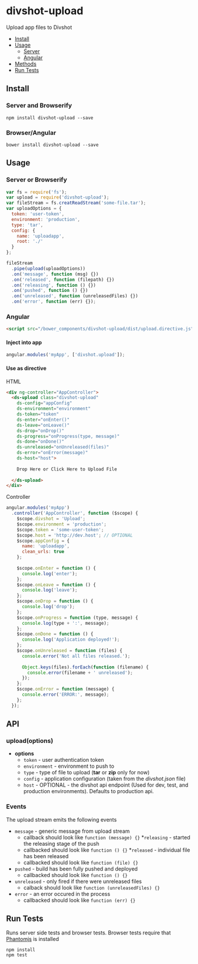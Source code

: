 # divshot-upload

Upload app files to Divshot

* [Install](#install)
* [Usage](#usage)
  * [Server](#server-or-browserify)
  * [Angular](#angular)
* [Methods](#api)
* [Run Tests](#run-tests)

## Install

### Server and Browserify

```
npm install divshot-upload --save
```

### Browser/Angular

```
bower install divshot-upload --save
```

## Usage

### Server or Browserify

```js
var fs = require('fs');
var upload = require('divshot-upload');
var fileStream = fs.creatReadStream('some-file.tar');
var uploadOptions = {
  token: 'user-token',
  environment: 'production',
  type: 'tar',
  config: {
    name: 'uploadapp',
    root: './'
  }
};

fileStream
  .pipe(upload(uploadOptions))
  .on('message', function (msg) {})
  .on('released', function (filepath) {})
  .on('releasing', function () {})
  .on('pushed', function () {})
  .on('unreleased', function (unreleasedFiles) {})
  .on('error', function (err) {});
```

### Angular

```html
<script src="/bower_components/divshot-upload/dist/upload.directive.js"></script>
```

#### Inject into app

```js
angular.modules('myApp', ['divshot.upload']);
```

#### Use as directive

HTML

```html
<div ng-controller="AppController">
  <ds-upload class="divshot-upload"
    ds-config="appConfig"
    ds-environment="environment"
    ds-token="token"
    ds-enter="onEnter()"
    ds-leave="onLeave()"
    ds-drop="onDrop()"
    ds-progress="onProgress(type, message)"
    ds-done="onDone()"
    ds-unreleased="onUnreleased(files)"
    ds-error="onError(message)"
    ds-host="host">
    
    Drop Here or Click Here to Upload File
    
  </ds-upload>
</div>
```

Controller

```js
angular.modules('myApp')
  .controller('AppController', function ($scope) {
    $scope.divshot = 'Upload';
    $scope.environment = 'production';
    $scope.token = 'some-user-token';
    $scope.host = 'http://dev.host'; // OPTIONAL
    $scope.appConfig = {
      name: 'uploadapp',
      clean_urls: true
    };
    
    $scope.onEnter = function () {
      console.log('enter');
    };
    $scope.onLeave = function () {
      console.log('leave');
    };
    $scope.onDrop = function () {
      console.log('drop');
    };
    $scope.onProgress = function (type, message) {
      console.log(type + ':', message);
    };
    $scope.onDone = function () {
      console.log('Application deployed!');
    };
    $scope.onUnreleased = function (files) {
      console.error('Not all files released.');
      
      Object.keys(files).forEach(function (filename) {
        console.error(filename + ' unreleased');
      });
    };
    $scope.onError = function (message) {
      console.error('ERROR:', message);
    };
  });
```

## API

### upload(options)

* **options**
  * `token` - user authentication token
  * `environment` - environment to push to
  * `type` - type of file to upload (**tar** or **zip** only for now)
  * `config` - application configuration (taken from the *divshot.json* file)
  * `host` - OPTIONAL - the divshot api endpoint (Used for dev, test, and production environments). Defaults to production api.
  
### Events

The upload stream emits the following events

* `message` - generic message from upload stream
  * callback should look like `function (message) {}`
*`releasing` - started the releasing stage of the push
  * callbacked should look like `function () {}`
*`released` - individual file has been released
  * callbacked should look like `function (file) {}`
* `pushed` - build has been fully pushed and deployed
  * callbacked should look like `function () {}`
* `unreleased` - only fired if there were unreleased files
  * calback should look like `function (unreleasedFiles) {}`
* `error` - an error occured in the process
  * callbacked should look like `function (err) {}`

## Run Tests

Runs server side tests and browser tests. Browser tests require that [Phantomjs](http://phantomjs.org) is installed

```
npm install
npm test
```